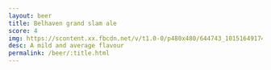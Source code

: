 ```yaml
---
layout: beer
title: Belhaven grand slam ale
score: 4
img: https://scontent.xx.fbcdn.net/v/t1.0-0/p480x480/644743_10151649174378745_793600072_n.jpg?oh=bb26c8a01efd7f7db06a8f6a4776d756&oe=58C59D97
desc: A mild and average flavour
permalink: /beer/:title.html
---
```


